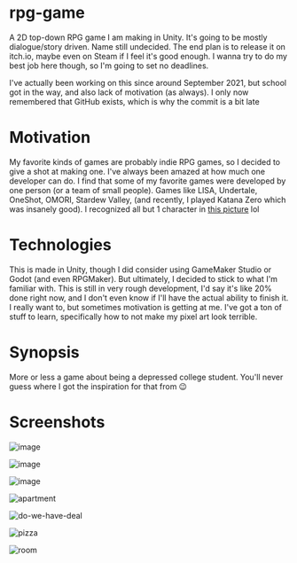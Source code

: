 # rpg-game
A 2D top-down RPG game I am making in Unity. It's going to be mostly dialogue/story driven. Name still undecided. The end plan is to release it on itch.io, maybe even on Steam if I feel it's good enough. I wanna try to do my best job here though, so I'm going to set no deadlines.

I've actually been working on this since around September 2021, but school got in the way, and also lack of motivation (as always). I only now remembered that GitHub exists, which is why the commit is a bit late

# Motivation
My favorite kinds of games are probably indie RPG games, so I decided to give a shot at making one. I've always been amazed at how much one developer can do. I find that some of my favorite games were developed by one person (or a team of small people). Games like LISA, Undertale, OneShot, OMORI, Stardew Valley, (and recently, I played Katana Zero which was insanely good). I recognized all but 1 character in [this picture](https://user-images.githubusercontent.com/69275171/208844570-501f4bfe-5600-472f-a6ad-aad1eae6a759.png) lol

# Technologies
This is made in Unity, though I did consider using GameMaker Studio or Godot (and even RPGMaker).
But ultimately, I decided to stick to what I'm familiar with. 
This is still in very rough development, I'd say it's like 20% done right now, and I don't even know if I'll have the actual ability to finish it. I really want to, 
but sometimes motivation is getting at me. I've got a ton of stuff to learn, specifically how to not make my pixel art look terrible.

# Synopsis
More or less a game about being a depressed college student. You'll never guess where I got the inspiration for that from 😉

# Screenshots

![image](https://user-images.githubusercontent.com/69275171/190540075-f7da64eb-3efb-49bf-8670-a1acc11e6b92.png)

![image](https://user-images.githubusercontent.com/69275171/190540144-6dd2f5c5-b51f-4e33-8464-eb40564fc295.png)

![image](https://user-images.githubusercontent.com/69275171/207747029-80a5ef45-4dac-4ad2-86a8-d4645e619a5e.png)

![apartment](https://user-images.githubusercontent.com/69275171/208844119-20ec69cf-5032-4ec0-ac5b-5e3c6374e68c.png)

![do-we-have-deal](https://user-images.githubusercontent.com/69275171/208844125-6fe3435a-5d13-405b-b245-063be791919e.png)

![pizza](https://user-images.githubusercontent.com/69275171/208844148-08075725-298c-4731-a1f8-2afac8cfeaab.png)

![room](https://user-images.githubusercontent.com/69275171/208844165-bf160cc7-c538-4fdb-8f13-9a2b365e1a77.png)

